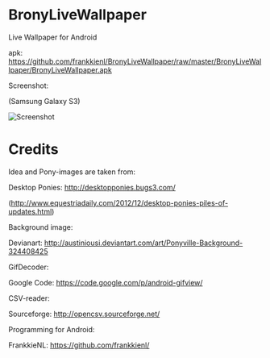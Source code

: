 BronyLiveWallpaper
==================

Live Wallpaper for Android

apk: https://github.com/frankkienl/BronyLiveWallpaper/raw/master/BronyLiveWallpaper/BronyLiveWallpaper.apk

Screenshot:

(Samsung Galaxy S3)

![Screenshot](https://raw.github.com/frankkienl/BronyLiveWallpaper/master/screenshots/device-2013-08-04-001406.png "Screenshot")

Credits
=======

Idea and Pony-images are taken from:

Desktop Ponies: http://desktopponies.bugs3.com/

(http://www.equestriadaily.com/2012/12/desktop-ponies-piles-of-updates.html)

Background image:

Devianart: http://austiniousi.deviantart.com/art/Ponyville-Background-324408425

GifDecoder:

Google Code: https://code.google.com/p/android-gifview/

CSV-reader:

Sourceforge: http://opencsv.sourceforge.net/

Programming for Android:

FrankkieNL: https://github.com/frankkienl/